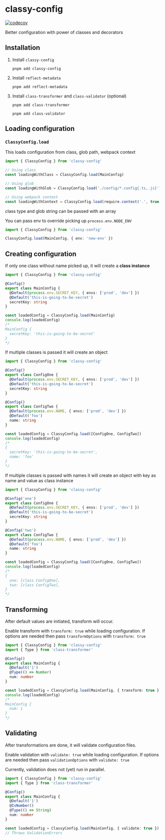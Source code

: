 # classy-config

[![codecov](https://codecov.io/gh/asomethings/classy-config/branch/main/graph/badge.svg?token=P005JbPkOM)](https://codecov.io/gh/asomethings/classy-config)

Better configuration with power of classes and decorators

## Installation

1. Install `classy-config`

   `pnpm add classy-config`

2. Install `reflect-metadata`

   `pnpm add reflect-metadata`

3. Install `class-transformer` and `class-validator` (optional)

   `pnpm add class-transformer`

   `pnpm add class-validator`

## Loading configuration

### `ClassyConfig.load`

This loads configuration from class, glob path, webpack context

```typescript
import { ClassyConfig } from 'classy-config'

// Using class
const loadingWithClass = ClassyConfig.load(MainConfig)

// Using glob
const loadingWithGlob = ClassyConfig.load('./config/*.config{.ts,.js}')

// Using webpack context
const loadingWithContext = ClassyConfig.load(require.context('.', true, /\.config\.ts$/))
```

class type and glob string can be passed with an array

You can pass env to override picking up `process.env.NODE_ENV`

```typescript
import { ClassyConfig } from 'classy-config'

ClassyConfig.load(MainConfig, { env: 'new-env' })
```

## Creating configuration

If only one class without name picked up, it will create a **class instance**

```typescript
import { ClassyConfig } from 'classy-config'

@Config()
export class MainConfig {
  @Default(process.env.SECRET_KEY, { envs: ['prod', 'dev'] })
  @Default('this-is-going-to-be-secret')
  secretKey: string
}

const loadedConfig = ClassyConfig.load(MainConfig)
console.log(loadedConfig)
/*
MainConfig {
  secretKey: 'this-is-going-to-be-secret'
}
*/
```

If multiple classes is passed it will create an object

```typescript
import { ClassyConfig } from 'classy-config'

@Config()
export class ConfigOne {
  @Default(process.env.SECRET_KEY, { envs: ['prod', 'dev'] })
  @Default('this-is-going-to-be-secret')
  secretKey: string
}

@Config()
export class ConfigTwo {
  @Default(process.env.NAME, { envs: ['prod', 'dev'] })
  @Default('foo')
  name: string
}

const loadedConfig = ClassyConfig.load([ConfigOne, ConfigTwo])
console.log(loadedConfig)
/*
{
  secretKey: 'this-is-going-to-be-secret',
  name: 'foo'
}
*/
```

If multiple classes is passed with names it will create an object with key as name and value as class instance

```typescript
import { ClassyConfig } from 'classy-config'

@Config('one')
export class ConfigOne {
  @Default(process.env.SECRET_KEY, { envs: ['prod', 'dev'] })
  @Default('this-is-going-to-be-secret')
  secretKey: string
}

@Config('two')
export class ConfigTwo {
  @Default(process.env.NAME, { envs: ['prod', 'dev'] })
  @Default('foo')
  name: string
}

const loadedConfig = ClassyConfig.load([ConfigOne, ConfigTwo])
console.log(loadedConfig)
/*
{
  one: [class ConfigOne],
  two: [class ConfigTwo],
}
*/
```

## Transforming

After default values are initiated, transform will occur.

Enable transform with `transform: true` while loading configuration. If options are needed then pass `transformOptions` with `transform: true`

```typescript
import { ClassyConfig } from 'classy-config'
import { Type } from 'class-transformer'

@Config()
export class MainConfig {
  @Default('1')
  @Type(() => Number)
  num: number
}

const loadedConfig = ClassyConfig.load(MainConfig, { transform: true })
console.log(loadedConfig)
/*
MainConfig {
  num: 1
}
*/
```

## Validating

After transformations are done, it will validate configuration files.

Enable validation with `validate: true` while loading configuration. If options are needed then pass `validationOptions` with `validate: true`

Currently, validation does not (yet) run in parallel.

```typescript
import { ClassyConfig } from 'classy-config'
import { Type } from 'class-transformer'

@Config()
export class MainConfig {
  @Default('1')
  @IsNumber()
  @Type(() => String)
  num: number
}

const loadedConfig = ClassyConfig.load(MainConfig, { validate: true })
// Throws ValidationErrors
```

